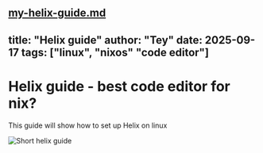 [my-helix-guide.md](https://github.com/user-attachments/files/22385706/my-helix-guide.md)
---
title: "Helix guide"
author: "Tey"
date: 2025-09-17
tags: ["linux", "nixos" "code editor"]
---

# Helix guide - best code editor for nix?
This guide will show how to set up Helix on linux 


![Short helix guide](/img/community/CoderTey/helixguide.png)  
